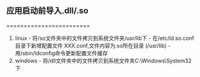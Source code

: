 ## 应用启动前导入.dll/.so ##
========================
1. linux 
        - 将/so文件夹中的文件拷贝到系统文件夹/usr/lib下
        - 在/etc/ld.so.conf目录下新增配置文件 XXX.conf,文件内容为.so所在目录 (/usr/lib)
        - 用/sbin/ldconfig命令更新配置文件缓存
2. windows
        - 将/dll文件夹中的文件拷贝到系统文件夹C:\Windows\System32下        